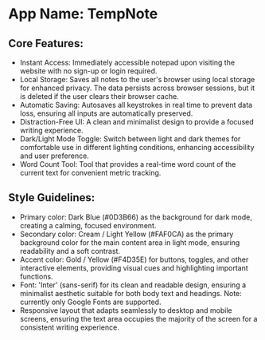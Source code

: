 # **App Name**: TempNote

## Core Features:

- Instant Access: Immediately accessible notepad upon visiting the website with no sign-up or login required.
- Local Storage: Saves all notes to the user's browser using local storage for enhanced privacy. The data persists across browser sessions, but it is deleted if the user clears their browser cache.
- Automatic Saving: Autosaves all keystrokes in real time to prevent data loss, ensuring all inputs are automatically preserved.
- Distraction-Free UI: A clean and minimalist design to provide a focused writing experience.
- Dark/Light Mode Toggle: Switch between light and dark themes for comfortable use in different lighting conditions, enhancing accessibility and user preference.
- Word Count Tool: Tool that provides a real-time word count of the current text for convenient metric tracking.

## Style Guidelines:

- Primary color: Dark Blue (#0D3B66) as the background for dark mode, creating a calming, focused environment.
- Secondary color: Cream / Light Yellow (#FAF0CA) as the primary background color for the main content area in light mode, ensuring readability and a soft contrast.
- Accent color: Gold / Yellow (#F4D35E) for buttons, toggles, and other interactive elements, providing visual cues and highlighting important functions.
- Font: 'Inter' (sans-serif) for its clean and readable design, ensuring a minimalist aesthetic suitable for both body text and headings. Note: currently only Google Fonts are supported.
- Responsive layout that adapts seamlessly to desktop and mobile screens, ensuring the text area occupies the majority of the screen for a consistent writing experience.